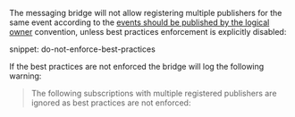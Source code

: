 The messaging bridge will not allow registering multiple publishers for the same event according to the [events should be published by the logical owner](/nservicebus/messaging/messages-events-commands.md) convention, unless best practices enforcement is explicitly disabled:

snippet: do-not-enforce-best-practices

If the best practices are not enforced the bridge will log the following warning:

> The following subscriptions with multiple registered publishers are ignored as best practices are not enforced: